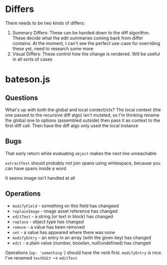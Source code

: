 # Differs

There needs to be two kinds of differs:
1. Summary Differs: These can be handed down to the diff algorithm. These decide what the edit summaries coming back from differ contains. At the moment, I can't see the perfect use-case for overriding these yet, need to research some more
2. Visual Differs: These control how the change is rendered. Will be useful in all sorts of cases


# bateson.js

## Questions

What's up with both the global and local contect/ctx? The local context (the one passed to the recursive diff algo) isn't mutated, so I'm thinking rename the global one to options (assembled outside) then pass it as context to the first diff call. Then have the diff algo only used the local instance

## Bugs

That early return while evaluating `object` makes the next line unreachable

`extractText` should probably not join spans using whitespace, because you can have spans inside a word

It seems image isn't handled at all


## Operations

- `modifyField` - something on this field has changeed
- `replaceImage` - image asset reference has changed
- `editText` - a string (or text in block) has changed
- `replace` - object type has changed
- `remove` - a value has been removed
- `set` - a value has appeared where there was none
- `modifyEntry` - an entry in an array (with the given key) has changed
- `edit` - a plain value (number, booelan, null/undefined) has changed

Operations (`op: 'something'`) should have the verb first. `modifyEntry` is nice. I've renamed `textEdit` --> `editText`


